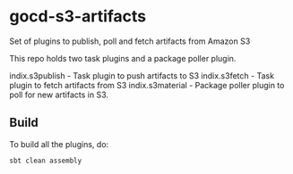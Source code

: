 gocd-s3-artifacts
=================

Set of plugins to publish, poll and fetch artifacts from Amazon S3

This repo holds two task plugins and a package poller plugin.

indix.s3publish - Task plugin to push artifacts to S3
indix.s3fetch - Task plugin to fetch artifacts from S3
indix.s3material - Package poller plugin to poll for new artifacts in S3.

Build
-----

To build all the plugins, do:

```bash
sbt clean assembly
```
